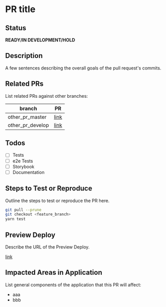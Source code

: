 # PR title

## Status

**READY/IN DEVELOPMENT/HOLD**

## Description

A few sentences describing the overall goals of the pull request's commits.

## Related PRs

List related PRs against other branches:

| branch           | PR       |
|------------------|----------|
| other_pr_master  | [link]() |
| other_pr_develop | [link]() |

## Todos

- [ ] Tests
- [ ] e2e Tests
- [ ] Storybook
- [ ] Documentation

## Steps to Test or Reproduce

Outline the steps to test or reproduce the PR here.

```sh
git pull --prune
git checkout <feature_branch>
yarn test
```

## Preview Deploy

Describe the URL of the Preview Deploy.

[link]()

## Impacted Areas in Application

List general components of the application that this PR will affect:

- aaa
- bbb